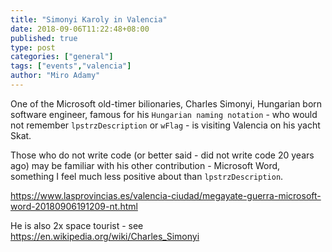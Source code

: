 ```yaml
---
title: "Simonyi Karoly in Valencia"
date: 2018-09-06T11:22:48+08:00
published: true
type: post
categories: ["general"]
tags: ["events","valencia"]
author: "Miro Adamy"
---
```


One of the Microsoft old-timer bilionaries, Charles Simonyi, Hungarian born software engineer, famous for his `Hungarian naming notation` - who would not remember `lpstrzDescription` or `wFlag` - is visiting Valencia on his yacht Skat.

Those who do not write code (or better said - did not write code 20 years ago) may be familiar with his other contribution - Microsoft Word, something I feel much less positive about than `lpstrzDescription`.


https://www.lasprovincias.es/valencia-ciudad/megayate-guerra-microsoft-word-20180906191209-nt.html

He is also 2x space tourist - see https://en.wikipedia.org/wiki/Charles_Simonyi
